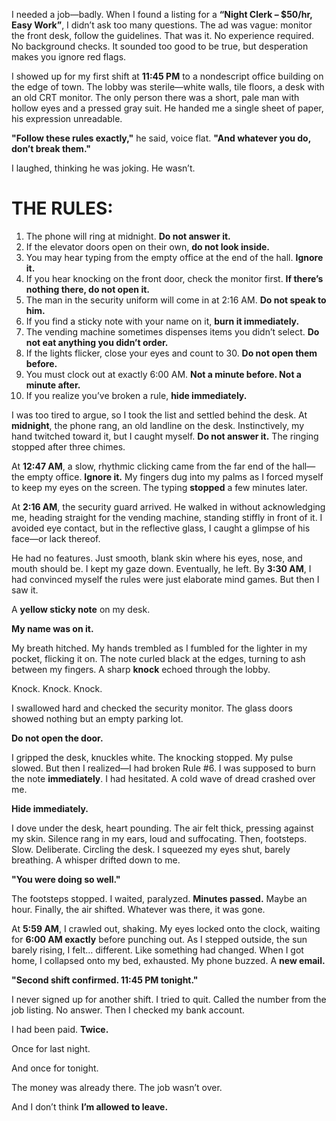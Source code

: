 I needed a job—badly. When I found a listing for a **“Night Clerk – $50/hr, Easy Work”**, I didn’t ask too many questions. The ad was vague: monitor the front desk, follow the guidelines. That was it. No experience required. No background checks. It sounded too good to be true, but desperation makes you ignore red flags.

I showed up for my first shift at **11:45 PM** to a nondescript office building on the edge of town. The lobby was sterile—white walls, tile floors, a desk with an old CRT monitor. The only person there was a short, pale man with hollow eyes and a pressed gray suit. He handed me a single sheet of paper, his expression unreadable.

**"Follow these rules exactly,"** he said, voice flat. **"And whatever you do, don’t break them."**

I laughed, thinking he was joking. He wasn’t.

# THE RULES:

1. The phone will ring at midnight. **Do not answer it.**
2. If the elevator doors open on their own, **do not look inside.**
3. You may hear typing from the empty office at the end of the hall. **Ignore it.**
4. If you hear knocking on the front door, check the monitor first. **If there’s nothing there, do not open it.**
5. The man in the security uniform will come in at 2:16 AM. **Do not speak to him.**
6. If you find a sticky note with your name on it, **burn it immediately.**
7. The vending machine sometimes dispenses items you didn’t select. **Do not eat anything you didn’t order.**
8. If the lights flicker, close your eyes and count to 30. **Do not open them before.**
9. You must clock out at exactly 6:00 AM. **Not a minute before. Not a minute after.**
10. If you realize you’ve broken a rule, **hide immediately.**

I was too tired to argue, so I took the list and settled behind the desk. At **midnight**, the phone rang, an old landline on the desk. Instinctively, my hand twitched toward it, but I caught myself. **Do not answer it.** The ringing stopped after three chimes.

At **12:47 AM**, a slow, rhythmic clicking came from the far end of the hall—the empty office. **Ignore it.** My fingers dug into my palms as I forced myself to keep my eyes on the screen. The typing **stopped** a few minutes later.

At **2:16 AM**, the security guard arrived. He walked in without acknowledging me, heading straight for the vending machine, standing stiffly in front of it. I avoided eye contact, but in the reflective glass, I caught a glimpse of his face—or lack thereof.

He had no features. Just smooth, blank skin where his eyes, nose, and mouth should be. I kept my gaze down. Eventually, he left. By **3:30 AM**, I had convinced myself the rules were just elaborate mind games. But then I saw it.

A **yellow sticky note** on my desk.

**My name was on it.**

My breath hitched. My hands trembled as I fumbled for the lighter in my pocket, flicking it on. The note curled black at the edges, turning to ash between my fingers. A sharp **knock** echoed through the lobby.

Knock. Knock. Knock.

I swallowed hard and checked the security monitor. The glass doors showed nothing but an empty parking lot.

**Do not open the door.**

I gripped the desk, knuckles white. The knocking stopped. My pulse slowed. But then I realized—I had broken Rule #6. I was supposed to burn the note **immediately**. I had hesitated. A cold wave of dread crashed over me.

**Hide immediately.**

I dove under the desk, heart pounding. The air felt thick, pressing against my skin. Silence rang in my ears, loud and suffocating. Then, footsteps. Slow. Deliberate. Circling the desk. I squeezed my eyes shut, barely breathing. A whisper drifted down to me.

**"You were doing so well."**

The footsteps stopped. I waited, paralyzed. **Minutes passed.** Maybe an hour. Finally, the air shifted. Whatever was there, it was gone.

At **5:59 AM**, I crawled out, shaking. My eyes locked onto the clock, waiting for **6:00 AM exactly** before punching out. As I stepped outside, the sun barely rising, I felt… different. Like something had changed. When I got home, I collapsed onto my bed, exhausted. My phone buzzed. A **new email.**

**"Second shift confirmed. 11:45 PM tonight."**

I never signed up for another shift. I tried to quit. Called the number from the job listing. No answer. Then I checked my bank account.

I had been paid. **Twice.**

Once for last night.

And once for tonight.

The money was already there. The job wasn’t over.

And I don’t think **I’m allowed to leave.**